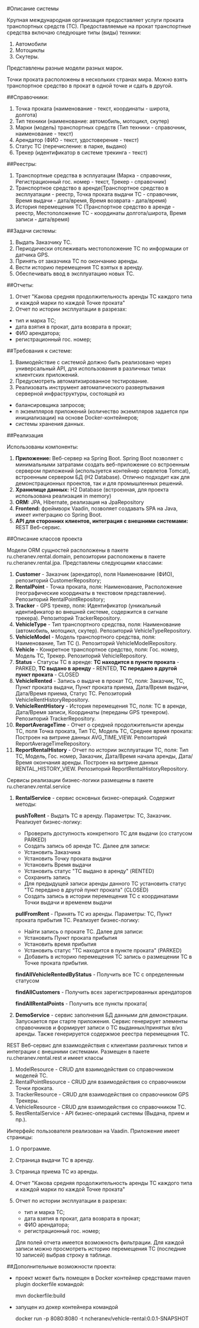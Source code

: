 #Описание системы

Крупная международная организация предоставляет услуги проката транспортных средств (ТС). Предоставляемые на прокат транспортные средства включаю следующие типы (виды) техники:
1. Автомобили
2. Мотоциклы
3. Скутеры.

Представлены разные модели разных марок.

Точки проката расположены в нескольких странах мира. Можно взять транспортное средство в прокат в одной точке и сдать в другой.

##Справочники:

1. Точка проката (наименование - текст, координаты - широта, долгота)
2. Тип техники (наименование: автомобиль, мотоцикл, скутер)
3. Марки (модель) транспортных средств (Тип техники - справочник, наименование - текст)
4. Арендатор (ФИО - текст, удостоверение - текст)
5. Статус ТС (перечисление: в парке, выдано)
6. Трекер (идентификатор в системе трекинга - текст)

##Реестры: 

1. Транспортные средства в эсплуатации (Марка - справочник, Регистрационный гос. номер - текст, Трекер - справочник)
2. Транспортное средство в аренде(Транспортное средство в эксплуатации - реестр, Точка проката выдачи ТС - справочник, Время выдачи - дата/время, Время возврата - дата/время)
3. История перемещения ТС (Транспортное средство в аренде - реестр, Местоположение ТС - координаты долгота/широта, Время записи - дата/время)

##Задачи системы:

1. Выдать Заказчику ТС.
2. Периодически отслеживать местоположение ТС по информации от датчика GPS.
3. Принять от заказчика ТС по окончанию аренды.
3. Вести историю перемещения ТС взятых в аренду.
4. Обеспечивать ввод в эксплуатацию новых ТС.

##Отчеты:

1. Отчет "Какова средняя продолжительность аренды ТС каждого типа и каждой марки по каждой Точке проката"
2. Отчет по истории эксплуатации в разрезах:
 - тип и марка ТС;
 - дата взятия в прокат, дата возврата в прокат;
 - ФИО арендатора; 
 - регистрационный гос. номер;

##Требования к системе:

1. Ваимодействие с системой должно быть реализовано через универсальный API, для использования в различных типах клиентских приложений.
2. Предусмотреть автоматизированное тестирование.
3. Реализовать инструмент автоматического развертывания серверной инфраструктуры, состоящей из 
- балансировщика запросов;
- n экземпляров приложений (количество экземпляров задается при инициализации) на основе Docker-контейнеров;
- системы хранения данных.

##Реализация

Использованы компоненты:

1. **Приложение:** Веб-сервер на Spring Boot. Spring Boot позволяет с минимальными затратами создать веб-приложение со встроенным сервером приложений (используется контейнер сервлетов Tomcat), встроенным сервером БД (H2 Database). Отлично подходит как для демонстрационных проектов, так и для промышленных решений.
2. **Хранилище данных:** H2 Database (встроенная, для проекта использована реализация in memory)
3. **ORM:** JPA, Hibernate, реализация на JpaRepository
4. **Frontend:** фреймворк Vaadin, позволяет создавать SPA на Java, имеет интеграцию со Spring Boot.
5. **API для сторонних клиентов, интеграция с внешними системами:** REST Веб-сервис.

##Описание классов проекта

Модели ORM сущностей расположены в пакете ru.cheranev.rental.domain, репозитории расположены в пакете ru.cheranev.rental.jpa. Представлены следующими классами:
1. **Customer** - Заказчик (арендатор), поля Наименование (ФИО), репозиторий CustomerRepository; 
2. **RentalPoint** - Точка проката, поля: Наименование, Расположение (географические координаты в текстовом представлении). Репозиторий RentalPointRepository;
3. **Tracker** - GPS трекер, поля: Идентификатор (уникальный идентификатор во внешней системе, содержится в сигнале трекера). Репозиторий TrackerRepository.
4. **VehicleType** - Тип транспортного средства, поля: Наименование (автомобиль, мотоцикл, скутер). Репозиторий VehicleTypeRepository.
5. **VehicleModel** - Модель транспортного средства, поля: Наименование, Тип ТС (). Репозиторий VehicleModelRepository.
6. **Vehicle** - Конкретное транспортное средство, поля: Гос. номер, Модель ТС, Трекер. Репозиторий VehicleRepository.
7. **Status** - Статусы ТС в аренде: **ТС находится в пункте проката** - PARKED, **ТС выдано в аренду** - RENTED, **ТС передано в другой пункт проката** - CLOSED 
8. **VehicleRented** - Запись о выдаче в прокат ТС, поля: Заказчик, ТС, Пункт проката выдачи, Пункт проката приема, Дата/Время выдачи, Дата/Время приема, Статус ТС. Репозиторий VehicleRentHistoryRepository.
9. **VehicleRentHistory** - История перемещения ТС, поля: ТС в аренде, Дата/Время записи, Координаты (переданы GPS трекером). Репозиторий TrackerRepository.
10. **ReportAverageTime** - Отчет о средней продолжительнсти аренды ТС, поля Точка проката, Тип ТС, Модель ТС, Среднее время проката:  Построен на витрине данных AVG_TIME_VIEW. Репозиторий ReportAverageTimeRepository.
11. **ReportRentalHistory** - Отчет по истории эксплуатации ТС, поля: Тип ТС, Модель, Гос. номер, Заказчик, Дата/Время начала аренды, Дата/Время окончания аренды. Построен на витрине данных RENTAL_HISTORY_VIEW. Репозиторий ReportRentalHistoryRepository.

Сервисы реализации бизнес-логики размещены в пакете ru.cheranev.rental.service
1. **RentalService** - сервис основных бизнес-операций. Содержит методы:

    **pushToRent** - Выдать ТС в аренду. Параметры: ТС, Заказчик. Реализует бизнес-логику:
    - Проверить доступность конкретного ТС для выдачи (со статусом PARKED)
    - Создать запись об аренде ТС. Далее для записи:
    - Установить Заказчика
    - Установить Точку проката выдачи
    - Установить Время выдачи
    - Установить статус "ТС выдано в аренду" (RENTED)
    - Сохранить запись
    - Для предыдущей записи аренды данного ТС установить статус "ТС передано в другой пункт проката" (CLOSED)
    - Создать запись в истории перемещения ТС с координатами Точки выдачи и временем выдачи
    
    **pullFromRent** - Принять ТС из аренды. Параметры: ТС, Пункт проката прибытия ТС. Реализует бизнес-логику:
    - Найти запись о прокате ТС. Далее для записи:
    - Установить Пункт проката прибытия
    - Установить время прибытия
    - Установить статус "ТС находится в пункте проката" (PARKED)
    - Добавить в историю перемещения ТС запись о размещении ТС в Точке проката прибытия.
    
     **findAllVehicleRentedByStatus** - Получить все ТС с определенным статусом
     
     **findAllCustomers** - Получить всех зарегистрированных арендаторов
     
     **findAllRentalPoints** - Получить все пункты проката{

2. **DemoService** - сервис заполнения БД данными для демонстрации. Запускается при старте приложения. Сервис генерирует элементы справочников и формирует записи о ТС выданных/принятых в/из аренды. Также генерируется содержмое реестра перемещения ТС.

REST Веб-сервис для взаимодействия с клиентами различных типов и интеграции с внешними системами. Размещен в пакете ru.cheranev.rental.rest и имеет классы
1. ModelResource - CRUD для взаимодействия со справочником моделей ТС.
2. RentalPointResource - CRUD для взаимодействия со справочником Точки проката.
3. TrackerResource - CRUD для взаимодействия со справочником GPS Трекеры.
4. VehicleResource - CRUD для взаимодействия со справочником ТC.
5. RestRentalService - API бизнес-операций системы (Выдача, прием и пр.).

Интерфейс пользователя реализован на Vaadin. Приложение имеет страницы:
1. О программе.
2. Страница выдачи ТС в аренду.
3. Страница приема ТС из аренды.
3. Отчет "Какова средняя продолжительность аренды ТС каждого типа и каждой марки по каждой Точке проката"
4. Отчет по истории эксплуатации в разрезах:
    - тип и марка ТС;
    - дата взятия в прокат, дата возврата в прокат;
    - ФИО арендатора; 
    - регистрационный гос. номер;
    
    Для полей отчета имеется возможность фильтрации. Для каждой записи можно просмотреть историю перемещения ТС (последние 10 записей) выбрав строку в таблице.
    
##Дополнительные возможности проекта:
- проект может быть помещен в Docker контейнер средствами maven plugin dockerfile командой:
   
    mvn dockerfile:build     
      
- запущен из докер контейнера командой

    docker run -p 8080:8080 -t ncheranev/vehicle-rental:0.0.1-SNAPSHOT